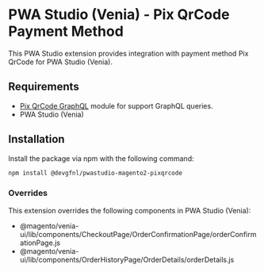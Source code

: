 # PWA Studio (Venia) - Pix QrCode Payment Method

This PWA Studio extension provides integration with payment method Pix QrCode for PWA Studio (Venia).

## Requirements

-   [Pix QrCode GraphQL](https://github.com/GabrielFNLima/magento2-pixqrcode-graphql) module for support GraphQL queries.
-   PWA Studio (Venia)

## Installation

Install the package via npm with the following command:

```bash
npm install @devgfnl/pwastudio-magento2-pixqrcode
```

### Overrides

This extension overrides the following components in PWA Studio (Venia):

-   @magento/venia-ui/lib/components/CheckoutPage/OrderConfirmationPage/orderConfirmationPage.js
-   @magento/venia-ui/lib/components/OrderHistoryPage/OrderDetails/orderDetails.js

